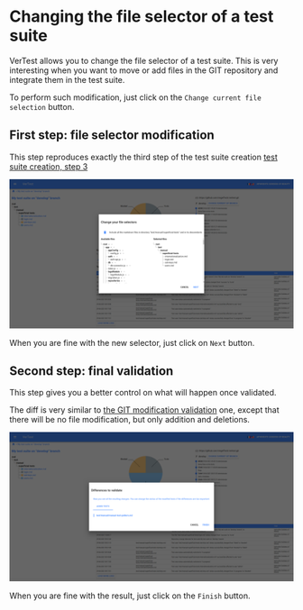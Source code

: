 # Changing the file selector of a test suite

VerTest allows you to change the file selector of a test suite. This is very interesting when you want
to move or add files in the GIT repository and integrate them in the test suite.

To perform such modification, just click on the `Change current file selection` button.

## First step: file selector modification

This step reproduces exactly the third step of the test suite creation [test suite creation, step 3](create-test-suite.md#Step-3:-selecting-the-files-to-track-and-display)

![file selector step 1](assets/file-selector-modification-1-en.png)

When you are fine with the new selector, just click on `Next` button.

## Second step: final validation

This step gives you a better control on what will happen once validated.

The diff is very similar to [the GIT modification validation](git-branch-modification.md#What-if-the-branch-are-so-different-that-test-files-change-?)
one, except that there will be no file modification, but only addition and deletions.

![file selector step 2](assets/file-selector-modification-2-en.png)

When you are fine with the result, just click on the `Finish` button.
